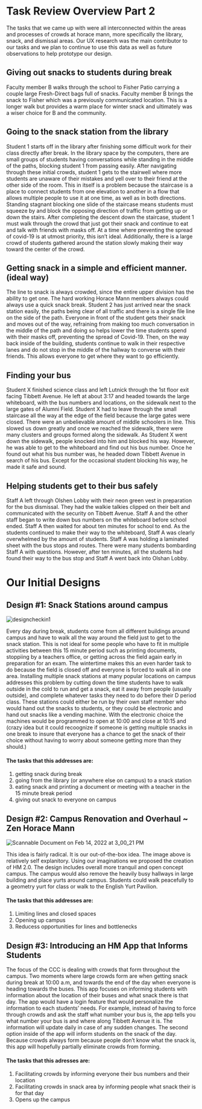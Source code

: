 # Task Review Overview Part 2

The tasks that we came up with were all interconnected within the areas and processes of crowds at horace mann, more specifically the library, snack, and dismissal areas. Our UX research was the main contributor to our tasks and we plan to continue to use this data as well as future observations to help prototype our design.

## Giving out snacks to students during break
Faculty member B walks through the school to Fisher Patio carrying a couple large Fresh-Direct bags full of snacks. Faculty member B brings the snack to Fisher which was a previously communicated location. This is a longer walk but provides a warm place for winter snack and ultimately was a wiser choice for B and the community. 


## Going to the snack station from the library

Student 1 starts off in the library after finishing some difficult work for their class directly after break. In the library space by the computers, there are small groups of students having conversations while standing in the middle of the paths, blocking student 1 from passing easily. After navigating through these initial crowds, student 1 gets to the stairwell where more students are unaware of their mistakes and yell over to their friend at the other side of the room. This in itself is a problem because the staircase is a place to connect students from one elevation to another in a flow that allows multiple people to use it at one time, as well as in both directions. Standing stagnant blocking one slide of the staircase means students must squeeze by and block the opposing direction of traffic from getting up or down the stairs. After completing the descent down the staircase, student 1 must walk through the crowd that just got their snack and continue to eat and talk with friends with masks off. At a time where preventing the spread of covid-19 is at utmost priority, this isn’t ideal. Additionally, there is a large crowd of students gathered around the station slowly making their way toward the center of the crowd.

## Getting snack in a simple and efficient manner. (ideal way)

The line to snack is always crowded, since the entire upper division has the ability to get one. The hard working Horace Mann members always could always use a quick snack break. Student 2 has just arrived near the snack station easily, the paths being clear of all traffic and there is a single file line on the side of the path. Everyone in front of the student gets their snack and moves out of the way, refraining from making too much conversation in the middle of the path and doing so helps lower the time students spend with their masks off, preventing the spread of Covid-19. Then, on the way back inside of the building, students continue to walk in their respective lanes and do not stop in the middle of the hallway to converse with their friends. This allows everyone to get where they want to go efficiently. 

## Finding your bus
Student X finished science class and left Lutnick through the 1st floor exit facing Tibbett Avenue. He left at about 3:17 and headed towards the large whiteboard, with the bus numbers and locations, on the sidewalk next to the large gates of Alumni Field. Student X had to leave through the small staircase all the way at the edge of the field because the large gates were closed. There were an unbelievable amount of middle schoolers in line. This slowed us down greatly and once we reached the sidewalk, there were many clusters and groups formed along the sidewalk. As Student X went down the sidewalk, people knocked into him and blocked his way. However, he was able to get to the whiteboard and find out his bus number. Once he found out what his bus number was, he headed down Tibbett Avenue in search of his bus. Except for the occasional student blocking his way, he made it safe and sound.

## Helping students get to their bus safely
Staff A left through Olshen Lobby with their neon green vest in preparation for the bus dismissal. They had the walkie talkies clipped on their belt and communicated with the security on Tibbett Avenue. Staff A and the other staff began to write down bus numbers on the whiteboard before school ended. Staff A then waited for about ten minutes for school to end. As the students continued to make their way to the whiteboard, Staff A was clearly overwhelmed by the amount of students. Staff A was holding a laminated sheet with the bus stops and routes. There were many students bombarding Staff A with questions. However, after ten minutes, all the students had found their way to the bus stop and Staff A went back into Olshan Lobby.


# Our Initial Designs

## Design #1: Snack Stations around campus

![designcheckin1](https://user-images.githubusercontent.com/95443524/154167990-2c3a621d-4352-4ad9-aa1c-c083b3d288c7.jpg)


Every day during break, students come from all different buildings around campus and have to walk all the way around the field just to get to the snack station. This is not ideal for some people who have to fit in multiple activities between this 15 minute period such as printing documents, stoppiing by a teachers office, or getting across the field again early in preparation for an exam. The wintertime makes this an even harder task to do because the field is closed off and everyone is forced to walk all in one area. Installing multiple snack stations at many popular locations on campus addresses this problem by cutting down the time students have to walk outside in the cold to run and get a snack, eat it away from people (usually outside), and complete whatever tasks they need to do before their D period class. These stations could either be run by their own staff member who would hand out the snacks to students, or they could be electronic and hand out snacks like a vending machine. With the electronic choice the machines would be programmed to open at 10:00 and close at 10:15 and (crazy idea but it could recoognize if someone is getting multiple snacks in one break to insure that everyone has a chance to get the snack of their choice without having to worry about someone getting more than they should.)
#### The tasks that this addresses are:
1. getting snack during break
2. going from the library (or anywhere else on campus) to a snack station
3. eating snack and printing a document or meeting with a teacher in the 15 minute break period
4. giving out snack to everyone on campus



## Design #2: Campus Renovation and Overhaul ~ Zen Horace Mann
![Scannable Document on Feb 14, 2022 at 3_00_21 PM](https://user-images.githubusercontent.com/90795393/154168237-d2e38e92-b014-4645-9949-005f1a30754e.png)

This idea is fairly radical. It is our out-of-the-box idea. The image above is relatively self explanitory. Using our imaginations we proposed the creation of HM 2.0. The design includes overall more tranquil and open concept campus. The campus would also remove the heavily busy hallways in large building and place yurts around campus. Students could walk peacefully to a geometry yurt for class or walk to the English Yurt Pavilion.

#### The tasks that this addresses are:
1. Limiting lines and closed spaces
2. Opening up campus
3. Reducess opportunities for lines and bottlenecks



## Design #3: Introducing an HM App that Informs Students

The focus of the CCC is dealing with crowds that form throughout the campus. Two moments where large crowds form are when getting snack during break at 10:00 a.m, and towards the end of the day when everyone is heading towards the buses. This app focuses on informing students with information about the location of their buses and what snack there is that day. The app would have a login feature that would personalize the information to each students’ needs. For example, instead of having to force through crowds and ask the staff what number your bus is, the app tells you what number your bus is and where along Tibbett Avenue it is. The information will update daily in case of any sudden changes. The second option inside of the app will inform students on the snack of the day. Because crowds always form because people don’t know what the snack is, this app will hopefully partially eliminate crowds from forming. 


#### The tasks that this adresses are:
1. Facilitating crowds by informing everyone their bus numbers and their location
2. Facilitating crowds in snack area by informing people what snack their is for that day
3. Opens up the campus 

